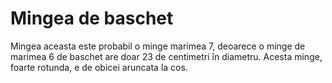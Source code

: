 # Mingea de baschet

Mingea aceasta este probabil o minge marimea 7, deoarece o minge de marimea 6 de
baschet are doar 23 de centimetri în diametru. Acesta minge, foarte rotunda, e
de obicei aruncata la cos.
